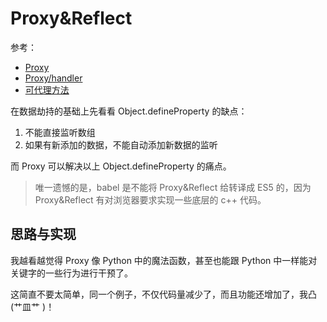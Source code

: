 # Proxy&Reflect

参考：
* [Proxy](https://developer.mozilla.org/zh-CN/docs/Web/JavaScript/Reference/Global_Objects/Proxy)
* [Proxy/handler](https://developer.mozilla.org/zh-CN/docs/Web/JavaScript/Reference/Global_Objects/Proxy/handler)
* [可代理方法](https://developer.mozilla.org/zh-CN/docs/Web/JavaScript/Reference/Global_Objects/Proxy/handler)

在数据劫持的基础上先看看 Object.defineProperty 的缺点：
1. 不能直接监听数组
2. 如果有新添加的数据，不能自动添加新数据的监听

而 Proxy 可以解决以上 Object.defineProperty 的痛点。

> 唯一遗憾的是，babel 是不能将 Proxy&Reflect 给转译成 ES5 的，因为 Proxy&Reflect 有对浏览器要求实现一些底层的 c++ 代码。

## 思路与实现

我越看越觉得 Proxy 像 Python 中的魔法函数，甚至也能跟 Python 中一样能对关键字的一些行为进行干预了。

这简直不要太简单，同一个例子，不仅代码量减少了，而且功能还增加了，我凸(艹皿艹 )！
